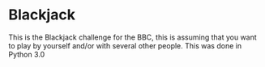 # Blackjack
This is the Blackjack challenge for the BBC, this is assuming that you want to play by yourself and/or with several other people. This was done in Python 3.0
